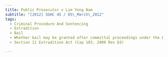 ```yaml
---
title: Public Prosecutor v Lim Yong Nam 
subtitle: "[2012] SGHC 45 / 05\_March\_2012"
tags:
  - Criminal Procedure And Sentencing
  - Extradition
  - Bail
  - Whether bail may be granted after committal proceedings under the Extradition Act
  - Section 11 Extradition Act (Cap 103, 2000 Rev Ed)

---
```


